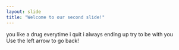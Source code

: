 ```yaml
---
layout: slide
title: "Welcome to our second slide!"
---
```

you like a drug everytime i quit i always ending up try to be with you  
Use the left arrow to go back!
